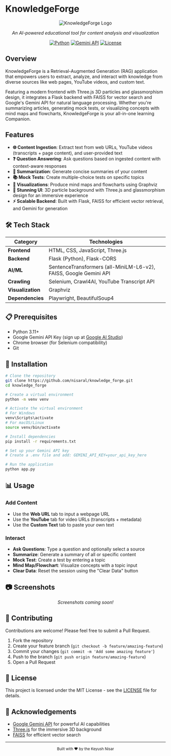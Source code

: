 # KnowledgeForge

<div align="center">

![KnowledgeForge Logo](https://img.shields.io/badge/KnowledgeForge-AI%20Learning%20Companion-blue?style=for-the-badge)

*An AI-powered educational tool for content analysis and visualization*

[![Python](https://img.shields.io/badge/Python-3.11+-blue.svg)](https://www.python.org/)
[![Gemini API](https://img.shields.io/badge/Gemini-API-orange.svg)](https://aistudio.google.com/)
[![License](https://img.shields.io/badge/License-MIT-green.svg)](LICENSE)

</div>

##  Overview

KnowledgeForge is a Retrieval-Augmented Generation (RAG) application that empowers users to extract, analyze, and interact with knowledge from diverse sources like web pages, YouTube videos, and custom text. 

Featuring a modern frontend with Three.js 3D particles and glassmorphism design, it integrates a Flask backend with FAISS for vector search and Google's Gemini API for natural language processing. Whether you're summarizing articles, generating mock tests, or visualizing concepts with mind maps and flowcharts, KnowledgeForge is your all-in-one learning Companion.

##  Features

- **🌐 Content Ingestion**: Extract text from web URLs, YouTube videos (transcripts + page content), and user-provided text
- **❓ Question Answering**: Ask questions based on ingested content with context-aware responses
- **📝 Summarization**: Generate concise summaries of your content
- **📚 Mock Tests**: Create multiple-choice tests on specific topics
- **🧠 Visualizations**: Produce mind maps and flowcharts using Graphviz
- **🎨 Stunning UI**: 3D particle background with Three.js and glassmorphism design for an immersive experience
- **⚡ Scalable Backend**: Built with Flask, FAISS for efficient vector retrieval, and Gemini for generation

## 🛠️ Tech Stack

| Category | Technologies |
|----------|--------------|
| **Frontend** | HTML, CSS, JavaScript, Three.js |
| **Backend** | Flask (Python), Flask-CORS |
| **AI/ML** | SentenceTransformers (all-MiniLM-L6-v2), FAISS, Google Gemini API |
| **Crawling** | Selenium, Crawl4AI, YouTube Transcript API |
| **Visualization** | Graphviz |
| **Dependencies** | Playwright, BeautifulSoup4 |

## 📋 Prerequisites

- Python 3.11+
- Google Gemini API Key (sign up at [Google AI Studio](https://aistudio.google.com/))
- Chrome browser (for Selenium compatibility)
- Git

## 🚀 Installation

```bash
# Clone the repository
git clone https://github.com/nisaral/knowledge_forge.git
cd knowledge_forge

# Create a virtual environment
python -m venv venv

# Activate the virtual environment
# For Windows
venv\Scripts\activate
# For macOS/Linux
source venv/bin/activate

# Install dependencies
pip install -r requirements.txt

# Set up your Gemini API key
# Create a .env file and add: GEMINI_API_KEY=your_api_key_here

# Run the application
python app.py
```

## 📊 Usage

### Add Content
- Use the **Web URL** tab to input a webpage URL
- Use the **YouTube** tab for video URLs (transcripts + metadata)
- Use the **Custom Text** tab to paste your own text

### Interact
- **Ask Questions**: Type a question and optionally select a source
- **Summarize**: Generate a summary of all or specific content
- **Mock Test**: Create a test by entering a topic
- **Mind Map/Flowchart**: Visualize concepts with a topic input
- **Clear Data**: Reset the session using the "Clear Data" button

## 📷 Screenshots

<div align="center">
  <em>Screenshots coming soon!</em>
</div>

## 🤝 Contributing

Contributions are welcome! Please feel free to submit a Pull Request.

1. Fork the repository
2. Create your feature branch (`git checkout -b feature/amazing-feature`)
3. Commit your changes (`git commit -m 'Add some amazing feature'`)
4. Push to the branch (`git push origin feature/amazing-feature`)
5. Open a Pull Request

## 📜 License

This project is licensed under the MIT License - see the [LICENSE](LICENSE) file for details.

## 🙏 Acknowledgements

- [Google Gemini API](https://aistudio.google.com/) for powerful AI capabilities
- [Three.js](https://threejs.org/) for the immersive 3D background
- [FAISS](https://github.com/facebookresearch/faiss) for efficient vector search

---

<div align="center">
  <sub>Built with ❤️ by the Keyush Nisar</sub>
</div>
